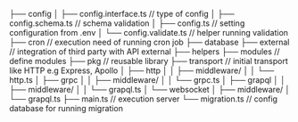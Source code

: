 ├── config
│   ├── config.interface.ts // type of config
│   ├── config.schema.ts // schema validation
│   ├── config.ts // setting configuration from .env
│   └── config.validate.ts // helper running validation
├── cron // execution need of running cron job
├── database 
├── external // integration of third party with API external
├── helpers
├── modules // define modules
├── pkg // reusable library
├── transport // initial transport like HTTP e.g Express, Apollo
│   ├── http
│   │   ├── middleware/
│   │   └── http.ts
│   ├── grpc
│   │   ├── middleware/
│   │   └── grpc.ts
│   ├── grapql
│   │   ├── middleware/
│   │   └── grapql.ts
│   └── websocket
│       ├── middleware/
│       └── grapql.ts
├── main.ts // execution server
└── migration.ts // config database for running migration
